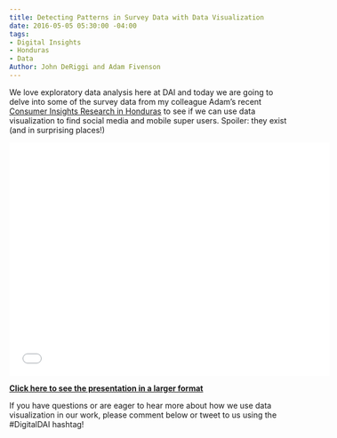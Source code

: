 ```yaml
---
title: Detecting Patterns in Survey Data with Data Visualization
date: 2016-05-05 05:30:00 -04:00
tags:
- Digital Insights
- Honduras
- Data
Author: John DeRiggi and Adam Fivenson
---
```



We love exploratory data analysis here at DAI and today we are going to delve into some of the survey data from my colleague Adam’s recent [Consumer Insights Research in Honduras](http://dai-global-digital.com/honduras-consumer-insights.html) to see if we can use data visualization to find social media and mobile super users.  Spoiler: they exist (and in surprising places!)

<!--more-->

<iframe src="//slides.com/deriggi/deck/embed?style=light" width="576" height="420" scrolling="no" frameborder="0" webkitallowfullscreen mozallowfullscreen allowfullscreen></iframe>

**[Click here to see the presentation in a larger format](http://slides.com/deriggi/deck/fullscreen)**

If you have questions or are eager to hear more about how we use data visualization in our work, please comment below or tweet to us using the #DigitalDAI hashtag!